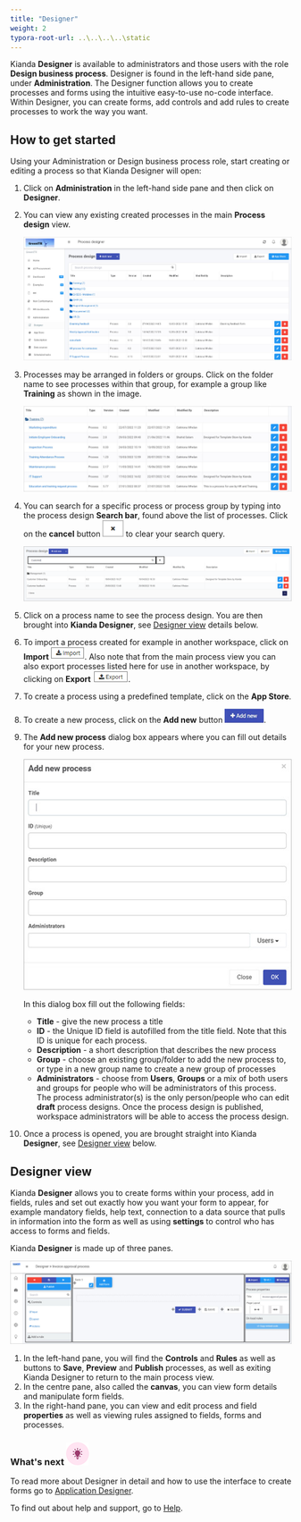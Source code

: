 ```yaml
---
title: "Designer"
weight: 2
typora-root-url: ..\..\..\..\static
---
```


Kianda **Designer** is available to administrators and those users with the role **Design business process**. Designer is found in the left-hand side pane, under **Administration**. The Designer function allows you to create processes and forms using the intuitive easy-to-use no-code interface. Within Designer, you can create forms, add controls and add rules to create processes to work the way you want.

## How to get started

Using your Administration or Design business process role, start creating or editing a process so that Kianda Designer will open:

1. Click on **Administration** in the left-hand side pane and then click on **Designer**.

2. You can view any existing created processes in the main **Process design** view.

   ![Process view](/images/main-process-view.jpg)

3. Processes may be arranged in folders or groups. Click on the folder name to see processes within that group, for example a group like **Training** as shown in the image.

    ![Training folder of processes](/images/training-folder.jpg)

4. You can search for a specific process or process group by typing into the process design **Search bar**, found above the list of processes. Click on the **cancel** button <img src="/images/cancel-btn.png" alt="Cancel button" style="zoom:80%;" /> to clear your search query.

    ![Searching for a process](/images/searching-processes.png)

5. Click on a process name to see the process design. You are then brought into **Kianda Designer**, see [Designer view](#designer-view) details below.

6. To import a process created for example in another workspace, click on **Import** ![Import button](/images/import_frame.png). Also note that from the main process view you can also export processes listed here for use in another workspace, by clicking on **Export** ![Export process](/images/export_frame.png).

7. To create a process using a predefined template, click on the **App Store**.

8. To create a new process, click on the **Add new** button ![Add new button](/images/addnew.png).

9. The **Add new process** dialog box appears where you can fill out details for your new process.

   ![New process view](/images/new-process.jpg)

   In this dialog box fill out the following fields:

   - **Title** - give the new process a title
   - **ID** - the Unique ID field is autofilled from the title field. Note that this ID is unique for each process.
   - **Description** - a short description that describes the new process
   - **Group** - choose an existing group/folder to add the new process to, or type in a new group name to create a new group of processes
   - **Administrators** - choose from **Users**, **Groups** or a mix of both users and groups for people who will be administrators of this process. The process administrator(s) is the only person/people who can edit **draft** process designs. Once the process design is published, workspace administrators will be able to access the process design.

10. Once a process is opened, you are brought straight into Kianda **Designer**, see [Designer view](#designer-view) below.




## Designer view

Kianda **Designer** allows you to create forms within your process, add in fields, rules and set out exactly how you want your form to appear, for example mandatory fields, help text, connection to a data source that pulls in information into the form as well as using **settings** to control who has access to forms and fields.

Kianda **Designer** is made up of three panes.

![Designer view](/images/design-view.jpg)

1. In the left-hand pane, you will find the **Controls** and **Rules** as well as buttons to **Save**, **Preview** and **Publish** processes, as well as exiting Kianda Designer to return to the main process view. 
2. In the centre pane, also called the **canvas**, you can view form details and manipulate form fields.
3. In the right-hand pane, you can view and edit process and field **properties** as well as viewing rules assigned to fields, forms and processes.



### What's next  ![Idea icon](/images/18.png) ###

To read more about Designer in detail and how to use the interface to create forms go to [Application Designer](/docs/platform/application-designer/).

To find out about help and support, go to [Help](/docs/platform/general/help/).

